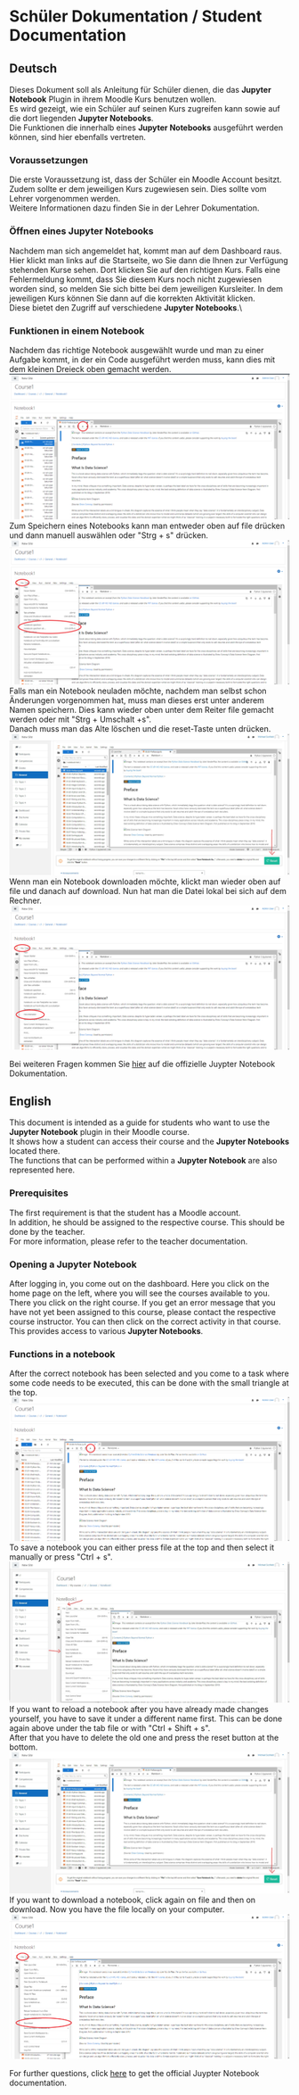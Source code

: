 # Schüler Dokumentation / Student Documentation

## Deutsch
Dieses Dokument soll als Anleitung für Schüler dienen, die das __Jupyter Notebook__ Plugin in ihrem Moodle Kurs benutzen wollen.\
Es wird gezeigt, wie ein Schüler auf seinen Kurs zugreifen kann sowie auf die dort liegenden __Jupyter Notebooks__.\
Die Funktionen die innerhalb eines __Jupyter Notebooks__ ausgeführt werden können, sind hier ebenfalls vertreten.

### Voraussetzungen
Die erste Voraussetzung ist, dass der Schüler ein Moodle Account besitzt.\
Zudem sollte er dem jeweiligen Kurs zugewiesen sein. Dies sollte vom Lehrer vorgenommen werden.\
Weitere Informationen dazu finden Sie in der Lehrer Dokumentation.

### Öffnen eines Jupyter Notebooks
Nachdem man sich angemeldet hat, kommt man auf dem Dashboard raus.
Hier klickt man links auf die Startseite, wo Sie dann die Ihnen zur Verfügung
stehenden Kurse sehen. Dort klicken Sie auf den richtigen Kurs. Falls eine Fehlermeldung kommt,
dass Sie diesem Kurs noch nicht zugewiesen worden sind, so melden Sie sich bitte bei dem jeweiligen Kursleiter.
In dem jeweiligen Kurs können Sie dann auf die korrekten Aktivität klicken.\
Diese bietet den Zugriff auf verschiedene __Jupyter Notebooks__.\

### Funktionen in einem Notebook
Nachdem das richtige Notebook ausgewählt wurde und man zu einer Aufgabe kommt, in der ein Code ausgeführt werden muss, kann dies
mit dem kleinen Dreieck oben gemacht werden. 
![playButtonDeutsch](images/runButtonDeutsch.png)
Zum Speichern eines Notebooks kann man entweder oben auf file drücken und dann manuell auswählen oder "Strg + s" drücken.\
![saveNotebookDeutsch](images/saveNotebookDeutsch.png)
Falls man ein Notebook neuladen möchte, nachdem man selbst schon Änderungen vorgenommen hat, muss man dieses erst unter anderem Namen speichern.
Dies kann wieder oben unter dem Reiter file gemacht werden oder mit "Strg + Umschalt +s".\
Danach muss man das Alte löschen und die reset-Taste unten drücken.\
![resetButton](images/resetButton.png)
Wenn man ein Notebook downloaden möchte, klickt man wieder oben auf file und danach auf download. Nun hat man die Datei lokal bei sich auf dem Rechner.
![downloadNotebookDeutsch](images/downloadNotebookDeutsch.png)


Bei weiteren Fragen kommen Sie [hier](https://jupyter-notebook.readthedocs.io/en/stable/) auf die offizielle Juypter Notebook Dokumentation.



## English
This document is intended as a guide for students who want to use the __Jupyter Notebook__ plugin in their Moodle course.\
It shows how a student can access their course and the __Jupyter Notebooks__ located there.\
The functions that can be performed within a __Jupyter Notebook__ are also represented here.

### Prerequisites
The first requirement is that the student has a Moodle account.\
In addition, he should be assigned to the respective course. This should be done by the teacher.\
For more information, please refer to the teacher documentation.

### Opening a Jupyter Notebook
After logging in, you come out on the dashboard.
Here you click on the home page on the left, where you will see the courses available to you.
There you click on the right course. If you get an error message
that you have not yet been assigned to this course, please contact the respective course instructor.
You can then click on the correct activity in that course.\
This provides access to various __Jupyter Notebooks__.

### Functions in a notebook
After the correct notebook has been selected and you come to a task where some code needs to be executed, this can be
 done with the small triangle at the top.
![playButton](images/runButton.png)
To save a notebook you can either press file at the top and then select it manually or press "Ctrl + s".\
![saveNotebook](images/saveNotebook.png)
If you want to reload a notebook after you have already made changes yourself, you have to save it under a different name first.
This can be done again above under the tab file or with "Ctrl + Shift + s".\
After that you have to delete the old one and press the reset button at the bottom.\
![resetButton](images/resetButton.png)
If you want to download a notebook, click again on file and then on download. Now you have the file locally on your computer.
![downloadNotebook](images/downloadNotebook.png)

For further questions, click [here](https://jupyter-notebook.readthedocs.io/en/stable/) to get the official Juypter Notebook documentation.
